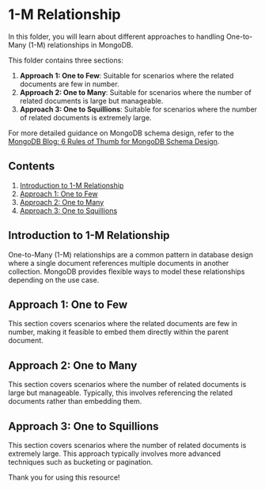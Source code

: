 # 1-M Relationship

In this folder, you will learn about different approaches to handling One-to-Many (1-M) relationships in MongoDB.

This folder contains three sections:
1. **Approach 1: One to Few**: Suitable for scenarios where the related documents are few in number.
2. **Approach 2: One to Many**: Suitable for scenarios where the number of related documents is large but manageable.
3. **Approach 3: One to Squillions**: Suitable for scenarios where the number of related documents is extremely large.

For more detailed guidance on MongoDB schema design, refer to the [MongoDB Blog: 6 Rules of Thumb for MongoDB Schema Design](https://www.mongodb.com/blog/post/6-rules-of-thumb-for-mongodb-schema-design).

## Contents

1. [Introduction to 1-M Relationship](#introduction-to-1-m-relationship)
2. [Approach 1: One to Few](#approach-1-one-to-few)
3. [Approach 2: One to Many](#approach-2-one-to-many)
4. [Approach 3: One to Squillions](#approach-3-one-to-squillions)

## Introduction to 1-M Relationship

One-to-Many (1-M) relationships are a common pattern in database design where a single document references multiple documents in another collection. MongoDB provides flexible ways to model these relationships depending on the use case.

## Approach 1: One to Few

This section covers scenarios where the related documents are few in number, making it feasible to embed them directly within the parent document.

## Approach 2: One to Many

This section covers scenarios where the number of related documents is large but manageable. Typically, this involves referencing the related documents rather than embedding them.

## Approach 3: One to Squillions

This section covers scenarios where the number of related documents is extremely large. This approach typically involves more advanced techniques such as bucketing or pagination.

Thank you for using this resource!